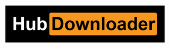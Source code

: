 ![HubDownloader](https://raw.githubusercontent.com/Encrypt4Jesus/HubDownloader/refs/heads/main/HubDownloader.png)
